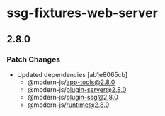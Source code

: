 # ssg-fixtures-web-server

## 2.8.0

### Patch Changes

- Updated dependencies [ab1e8065cb]
  - @modern-js/app-tools@2.8.0
  - @modern-js/plugin-server@2.8.0
  - @modern-js/plugin-ssg@2.8.0
  - @modern-js/runtime@2.8.0
